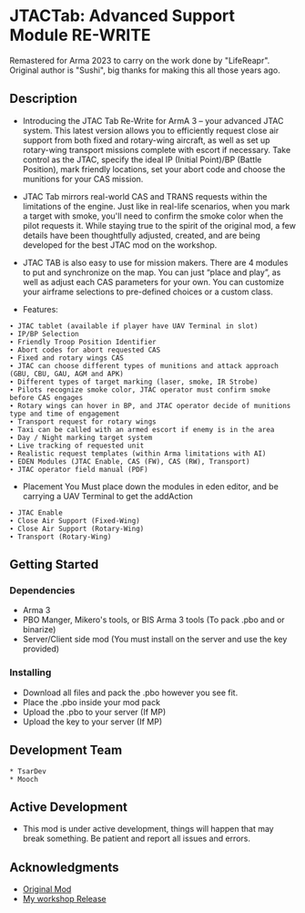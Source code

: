 # JTACTab: Advanced Support Module RE-WRITE

Remastered for Arma 2023 to carry on the work done by "LifeReapr".
Original author is "Sushi", big thanks for making this all those years ago.

## Description

* Introducing the JTAC Tab Re-Write for ArmA 3 – your advanced JTAC system. This latest version allows you to efficiently request close air support from both fixed and rotary-wing aircraft, as well as set up rotary-wing transport missions complete with escort if necessary. Take control as the JTAC, specify the ideal IP (Initial Point)/BP (Battle Position), mark friendly locations, set your abort code and choose the munitions for your CAS mission. 

* JTAC Tab mirrors real-world CAS and TRANS requests within the limitations of the engine. Just like in real-life scenarios, when you mark a target with smoke, you'll need to confirm the smoke color when the pilot requests it. While staying true to the spirit of the original mod, a few details have been thoughtfully adjusted, created, and are being developed for the best JTAC mod on the workshop.

* JTAC TAB is also easy to use for mission makers. There are 4 modules to put and synchronize on the map. You can just “place and play”, as well as adjust each CAS parameters for your own. You can customize your airframe selections to pre-defined choices or a custom class.


* Features:
```
∙ JTAC tablet (available if player have UAV Terminal in slot)
∙ IP/BP Selection
∙ Friendly Troop Position Identifier
∙ Abort codes for abort requested CAS
∙ Fixed and rotary wings CAS
∙ JTAC can choose different types of munitions and attack approach (GBU, CBU, GAU, AGM and APK)
∙ Different types of target marking (laser, smoke, IR Strobe)
∙ Pilots recognize smoke color, JTAC operator must confirm smoke before CAS engages
∙ Rotary wings can hover in BP, and JTAC operator decide of munitions type and time of engagement
∙ Transport request for rotary wings
∙ Taxi can be called with an armed escort if enemy is in the area
∙ Day / Night marking target system
∙ Live tracking of requested unit
∙ Realistic request templates (within Arma limitations with AI)
∙ EDEN Modules (JTAC Enable, CAS (FW), CAS (RW), Transport)
∙ JTAC operator field manual (PDF)
```

* Placement
You Must place down the modules in eden editor, and be carrying a UAV Terminal to get the addAction

```
∙ JTAC Enable
∙ Close Air Support (Fixed-Wing)
∙ Close Air Support (Rotary-Wing)
∙ Transport (Rotary-Wing)
```

## Getting Started

### Dependencies

* Arma 3
* PBO Manger, Mikero's tools, or BIS Arma 3 tools (To pack .pbo and or binarize)
* Server/Client side mod (You must install on the server and use the key provided)

### Installing

* Download all files and pack the .pbo however you see fit.
* Place the .pbo inside your mod pack
* Upload the .pbo to your server (If MP)
* Upload the key to your server (If MP)

## Development Team

```
* TsarDev 
* Mooch

```

## Active Development
* This mod is under active development, things will happen that may break something. Be patient and report all issues and errors. 


## Acknowledgments

* [Original Mod](https://steamcommunity.com/sharedfiles/filedetails/?id=1455591286)
* [My workshop Release](https://steamcommunity.com/sharedfiles/filedetails/?id=3075802725)


